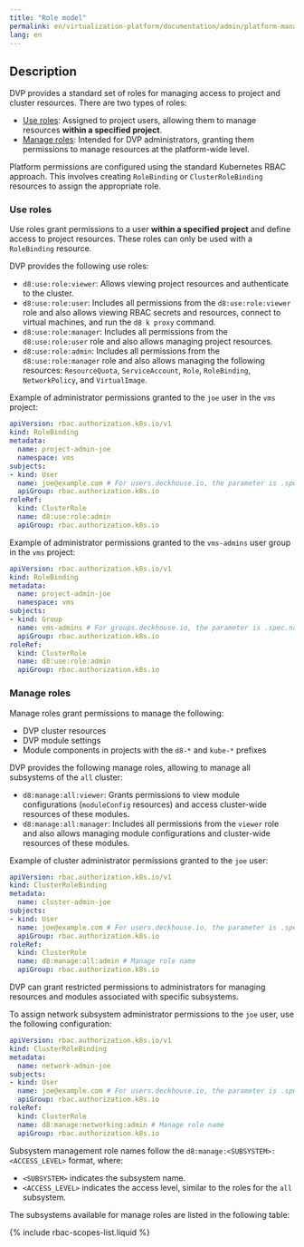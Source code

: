 ```yaml
---
title: "Role model"
permalink: en/virtualization-platform/documentation/admin/platform-management/access-control/role-model.html
lang: en
---
```


## Description

DVP provides a standard set of roles for managing access to project and cluster resources.
There are two types of roles:

- [Use roles](#use-roles): Assigned to project users, allowing them to manage resources **within a specified project**.
- [Manage roles](#manage-roles): Intended for DVP administrators, granting them permissions to manage resources at the platform-wide level.

Platform permissions are configured using the standard Kubernetes RBAC approach.
This involves creating `RoleBinding` or `ClusterRoleBinding` resources to assign the appropriate role.

### Use roles

Use roles grant permissions to a user **within a specified project** and define access to project resources.
These roles can only be used with a `RoleBinding` resource.

DVP provides the following use roles:

- `d8:use:role:viewer`: Allows viewing project resources and authenticate to the cluster.
- `d8:use:role:user`: Includes all permissions from the `d8:use:role:viewer` role
    and also allows viewing RBAC secrets and resources, connect to virtual machines, and run the `d8 k proxy` command.
- `d8:use:role:manager`: Includes all permissions from the `d8:use:role:user` role
    and also allows managing project resources.
- `d8:use:role:admin`: Includes all permissions from the `d8:use:role:manager` role
    and also allows managing the following resources:
    `ResourceQuota`, `ServiceAccount`, `Role`, `RoleBinding`, `NetworkPolicy`, and `VirtualImage`.

Example of administrator permissions granted to the `joe` user in the `vms` project:

```yaml
apiVersion: rbac.authorization.k8s.io/v1
kind: RoleBinding
metadata:
  name: project-admin-joe
  namespace: vms
subjects:
- kind: User
  name: joe@example.com # For users.deckhouse.io, the parameter is .spec.email
  apiGroup: rbac.authorization.k8s.io
roleRef:
  kind: ClusterRole
  name: d8:use:role:admin
  apiGroup: rbac.authorization.k8s.io
```

Example of administrator permissions granted to the `vms-admins` user group in the `vms` project:

```yaml
apiVersion: rbac.authorization.k8s.io/v1
kind: RoleBinding
metadata:
  name: project-admin-joe
  namespace: vms
subjects:
- kind: Group
  name: vms-admins # For groups.deckhouse.io, the parameter is .spec.name
  apiGroup: rbac.authorization.k8s.io
roleRef:
  kind: ClusterRole
  name: d8:use:role:admin
  apiGroup: rbac.authorization.k8s.io
```

### Manage roles

Manage roles grant permissions to manage the following:

- DVP cluster resources
- DVP module settings
- Module components in projects with the `d8-*` and `kube-*` prefixes

DVP provides the following manage roles, allowing to manage all subsystems of the `all` cluster:

- `d8:manage:all:viewer`: Grants permissions to view module configurations (`moduleConfig` resources)
    and access cluster-wide resources of these modules.
- `d8:manage:all:manager`: Includes all permissions from the `viewer` role
    and also allows managing module configurations and cluster-wide resources of these modules.

Example of cluster administrator permissions granted to the `joe` user:

```yaml
apiVersion: rbac.authorization.k8s.io/v1
kind: ClusterRoleBinding
metadata:
  name: cluster-admin-joe
subjects:
- kind: User
  name: joe@example.com # For users.deckhouse.io, the parameter is .spec.email
  apiGroup: rbac.authorization.k8s.io
roleRef:
  kind: ClusterRole
  name: d8:manage:all:admin # Manage role name
  apiGroup: rbac.authorization.k8s.io
```

DVP can grant restricted permissions to administrators for managing resources and modules associated with specific subsystems.

To assign network subsystem administrator permissions to the `joe` user, use the following configuration:

```yaml
apiVersion: rbac.authorization.k8s.io/v1
kind: ClusterRoleBinding
metadata:
  name: network-admin-joe
subjects:
- kind: User
  name: joe@example.com # For users.deckhouse.io, the parameter is .spec.email
  apiGroup: rbac.authorization.k8s.io
roleRef:
  kind: ClusterRole
  name: d8:manage:networking:admin # Manage role name
  apiGroup: rbac.authorization.k8s.io
```

Subsystem management role names follow the `d8:manage:<SUBSYSTEM>:<ACCESS_LEVEL>` format, where:

- `<SUBSYSTEM>` indicates the subsystem name.
- `<ACCESS_LEVEL>` indicates the access level, similar to the roles for the `all` subsystem.

The subsystems available for manage roles are listed in the following table:

{% include rbac-scopes-list.liquid %}
